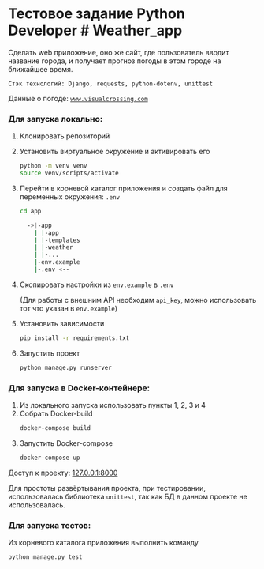 
# Тестовое задание Python **Developer** # Weather_app

Сделать web приложение, оно же сайт, где пользователь вводит название города, и получает прогноз погоды в этом городе на ближайшее время.

    Стэк технологий: Django, requests, python-dotenv, unittest

Данные о погоде: [`www.visualcrossing.com`](https://www.visualcrossing.com/)

### Для запуска локально:

 1. Клонировать репозиторий
 2. Установить виртуальное окружение и активировать его
	```bash
	python -m venv venv
	source venv/scripts/activate
	```
 3. Перейти в корневой каталог приложения и создать файл для переменных окружения: `.env`
	```bash
	cd app
	```
	```bash
	  ->|-app
	    | |-app
	    | |-templates
	    | |-weather
	    | |-...
	    |-env.example
	    |-.env <--
	```
 4. Скопировать настройки из `env.example` в `.env`

  	(Для работы с внешним API необходим `api_key`, можно использовать тот что указан в `env.example`)

 5. Установить зависимости
	```bash
	pip install -r requirements.txt
	```
 6. Запустить проект
	```bash
	python manage.py runserver
	```

### Для запуска в Docker-контейнере:

 1. Из локального запуска использовать пункты 1, 2, 3 и 4
 2. Собрать Docker-build
	```bash
	docker-compose build
	```
 3. Запустить Docker-compose
	```bash
	docker-compose up
	```
 
 Доступ к проекту: [127.0.0.1:8000](http://127.0.0.1:8000/)

Для простоты развёртывания проекта, при тестировании, использовалась библиотека `unittest`, так как БД в данном проекте не использовалась.

### Для запуска тестов:
Из корневого каталога приложения выполнить команду
```bash
python manage.py test
```
